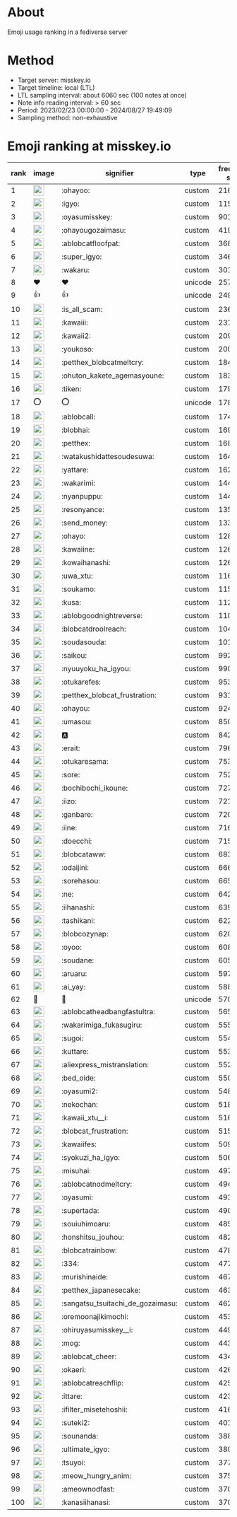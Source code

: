 # About
Emoji usage ranking in a fediverse server

# Method
- Target server: misskey.io
- Target timeline: local (LTL)
- LTL sampling interval: about 6060 sec (100 notes at once)
- Note info reading interval: > 60 sec
- Period: 2023/02/23 00:00:00 - 2024/08/27 19:49:09 
- Sampling method: non-exhaustive

# Emoji ranking at misskey.io

|rank|image|signifier|type|frequency score|
|----|----|----|----|----|
|1|<img height="24" src="https://misskey.io/emoji/ohayoo.webp">|:ohayoo:|custom|216205|
|2|<img height="24" src="https://misskey.io/emoji/igyo.webp">|:igyo:|custom|115497|
|3|<img height="24" src="https://misskey.io/emoji/oyasumisskey.webp">|:oyasumisskey:|custom|90102|
|4|<img height="24" src="https://misskey.io/emoji/ohayougozaimasu.webp">|:ohayougozaimasu:|custom|41955|
|5|<img height="24" src="https://misskey.io/emoji/ablobcatfloofpat.webp">|:ablobcatfloofpat:|custom|36847|
|6|<img height="24" src="https://misskey.io/emoji/super_igyo.webp">|:super_igyo:|custom|34683|
|7|<img height="24" src="https://misskey.io/emoji/wakaru.webp">|:wakaru:|custom|30120|
|8|❤|❤|unicode|25755|
|9|👍|👍|unicode|24937|
|10|<img height="24" src="https://misskey.io/emoji/is_all_scam.webp">|:is_all_scam:|custom|23600|
|11|<img height="24" src="https://misskey.io/emoji/kawaiii.webp">|:kawaiii:|custom|23176|
|12|<img height="24" src="https://misskey.io/emoji/kawaii2.webp">|:kawaii2:|custom|20915|
|13|<img height="24" src="https://misskey.io/emoji/youkoso.webp">|:youkoso:|custom|20069|
|14|<img height="24" src="https://misskey.io/emoji/petthex_blobcatmeltcry.webp">|:petthex_blobcatmeltcry:|custom|18450|
|15|<img height="24" src="https://misskey.io/emoji/ohuton_kakete_agemasyoune.webp">|:ohuton_kakete_agemasyoune:|custom|18376|
|16|<img height="24" src="https://misskey.io/emoji/tiken.webp">|:tiken:|custom|17905|
|17|⭕|⭕|unicode|17836|
|18|<img height="24" src="https://misskey.io/emoji/ablobcall.webp">|:ablobcall:|custom|17486|
|19|<img height="24" src="https://misskey.io/emoji/blobhai.webp">|:blobhai:|custom|16973|
|20|<img height="24" src="https://misskey.io/emoji/petthex.webp">|:petthex:|custom|16838|
|21|<img height="24" src="https://misskey.io/emoji/watakushidattesoudesuwa.webp">|:watakushidattesoudesuwa:|custom|16464|
|22|<img height="24" src="https://misskey.io/emoji/yattare.webp">|:yattare:|custom|16291|
|23|<img height="24" src="https://misskey.io/emoji/wakarimi.webp">|:wakarimi:|custom|14498|
|24|<img height="24" src="https://misskey.io/emoji/nyanpuppu.webp">|:nyanpuppu:|custom|14413|
|25|<img height="24" src="https://misskey.io/emoji/resonyance.webp">|:resonyance:|custom|13511|
|26|<img height="24" src="https://misskey.io/emoji/send_money.webp">|:send_money:|custom|13318|
|27|<img height="24" src="https://misskey.io/emoji/ohayo.webp">|:ohayo:|custom|12880|
|28|<img height="24" src="https://misskey.io/emoji/kawaiine.webp">|:kawaiine:|custom|12691|
|29|<img height="24" src="https://misskey.io/emoji/kowaihanashi.webp">|:kowaihanashi:|custom|12684|
|30|<img height="24" src="https://misskey.io/emoji/uwa_xtu.webp">|:uwa_xtu:|custom|11669|
|31|<img height="24" src="https://misskey.io/emoji/soukamo.webp">|:soukamo:|custom|11528|
|32|<img height="24" src="https://misskey.io/emoji/kusa.webp">|:kusa:|custom|11227|
|33|<img height="24" src="https://misskey.io/emoji/ablobgoodnightreverse.webp">|:ablobgoodnightreverse:|custom|11003|
|34|<img height="24" src="https://misskey.io/emoji/blobcatdroolreach.webp">|:blobcatdroolreach:|custom|10404|
|35|<img height="24" src="https://misskey.io/emoji/soudasouda.webp">|:soudasouda:|custom|10135|
|36|<img height="24" src="https://misskey.io/emoji/saikou.webp">|:saikou:|custom|9921|
|37|<img height="24" src="https://misskey.io/emoji/nyuuyoku_ha_igyou.webp">|:nyuuyoku_ha_igyou:|custom|9901|
|38|<img height="24" src="https://misskey.io/emoji/otukarefes.webp">|:otukarefes:|custom|9531|
|39|<img height="24" src="https://misskey.io/emoji/petthex_blobcat_frustration.webp">|:petthex_blobcat_frustration:|custom|9310|
|40|<img height="24" src="https://misskey.io/emoji/ohayou.webp">|:ohayou:|custom|9241|
|41|<img height="24" src="https://misskey.io/emoji/umasou.webp">|:umasou:|custom|8509|
|42|<img height="24" src="https://misskey.io/emoji/a.webp">|:a:|custom|8422|
|43|<img height="24" src="https://misskey.io/emoji/erait.webp">|:erait:|custom|7967|
|44|<img height="24" src="https://misskey.io/emoji/otukaresama.webp">|:otukaresama:|custom|7537|
|45|<img height="24" src="https://misskey.io/emoji/sore.webp">|:sore:|custom|7528|
|46|<img height="24" src="https://misskey.io/emoji/bochibochi_ikoune.webp">|:bochibochi_ikoune:|custom|7275|
|47|<img height="24" src="https://misskey.io/emoji/iizo.webp">|:iizo:|custom|7214|
|48|<img height="24" src="https://misskey.io/emoji/ganbare.webp">|:ganbare:|custom|7207|
|49|<img height="24" src="https://misskey.io/emoji/iine.webp">|:iine:|custom|7160|
|50|<img height="24" src="https://misskey.io/emoji/doecchi.webp">|:doecchi:|custom|7150|
|51|<img height="24" src="https://misskey.io/emoji/blobcataww.webp">|:blobcataww:|custom|6833|
|52|<img height="24" src="https://misskey.io/emoji/odaijini.webp">|:odaijini:|custom|6667|
|53|<img height="24" src="https://misskey.io/emoji/sorehasou.webp">|:sorehasou:|custom|6655|
|54|<img height="24" src="https://misskey.io/emoji/ne.webp">|:ne:|custom|6425|
|55|<img height="24" src="https://misskey.io/emoji/iihanashi.webp">|:iihanashi:|custom|6390|
|56|<img height="24" src="https://misskey.io/emoji/tashikani.webp">|:tashikani:|custom|6222|
|57|<img height="24" src="https://misskey.io/emoji/blobcozynap.webp">|:blobcozynap:|custom|6203|
|58|<img height="24" src="https://misskey.io/emoji/oyoo.webp">|:oyoo:|custom|6087|
|59|<img height="24" src="https://misskey.io/emoji/soudane.webp">|:soudane:|custom|6050|
|60|<img height="24" src="https://misskey.io/emoji/aruaru.webp">|:aruaru:|custom|5978|
|61|<img height="24" src="https://misskey.io/emoji/ai_yay.webp">|:ai_yay:|custom|5885|
|62|🎉|🎉|unicode|5703|
|63|<img height="24" src="https://misskey.io/emoji/ablobcatheadbangfastultra.webp">|:ablobcatheadbangfastultra:|custom|5652|
|64|<img height="24" src="https://misskey.io/emoji/wakarimiga_fukasugiru.webp">|:wakarimiga_fukasugiru:|custom|5558|
|65|<img height="24" src="https://misskey.io/emoji/sugoi.webp">|:sugoi:|custom|5543|
|66|<img height="24" src="https://misskey.io/emoji/kuttare.webp">|:kuttare:|custom|5533|
|67|<img height="24" src="https://misskey.io/emoji/aliexpress_mistranslation.webp">|:aliexpress_mistranslation:|custom|5524|
|68|<img height="24" src="https://misskey.io/emoji/bed_oide.webp">|:bed_oide:|custom|5504|
|69|<img height="24" src="https://misskey.io/emoji/oyasumi2.webp">|:oyasumi2:|custom|5487|
|70|<img height="24" src="https://misskey.io/emoji/nekochan.webp">|:nekochan:|custom|5188|
|71|<img height="24" src="https://misskey.io/emoji/kawaii_xtu__i.webp">|:kawaii_xtu__i:|custom|5168|
|72|<img height="24" src="https://misskey.io/emoji/blobcat_frustration.webp">|:blobcat_frustration:|custom|5151|
|73|<img height="24" src="https://misskey.io/emoji/kawaiifes.webp">|:kawaiifes:|custom|5097|
|74|<img height="24" src="https://misskey.io/emoji/syokuzi_ha_igyo.webp">|:syokuzi_ha_igyo:|custom|5063|
|75|<img height="24" src="https://misskey.io/emoji/misuhai.webp">|:misuhai:|custom|4977|
|76|<img height="24" src="https://misskey.io/emoji/ablobcatnodmeltcry.webp">|:ablobcatnodmeltcry:|custom|4949|
|77|<img height="24" src="https://misskey.io/emoji/oyasumi.webp">|:oyasumi:|custom|4931|
|78|<img height="24" src="https://misskey.io/emoji/supertada.webp">|:supertada:|custom|4903|
|79|<img height="24" src="https://misskey.io/emoji/souiuhimoaru.webp">|:souiuhimoaru:|custom|4858|
|80|<img height="24" src="https://misskey.io/emoji/honshitsu_jouhou.webp">|:honshitsu_jouhou:|custom|4823|
|81|<img height="24" src="https://misskey.io/emoji/blobcatrainbow.webp">|:blobcatrainbow:|custom|4782|
|82|<img height="24" src="https://misskey.io/emoji/334.webp">|:334:|custom|4778|
|83|<img height="24" src="https://misskey.io/emoji/murishinaide.webp">|:murishinaide:|custom|4672|
|84|<img height="24" src="https://misskey.io/emoji/petthex_japanesecake.webp">|:petthex_japanesecake:|custom|4636|
|85|<img height="24" src="https://misskey.io/emoji/sangatsu_tsuitachi_de_gozaimasu.webp">|:sangatsu_tsuitachi_de_gozaimasu:|custom|4623|
|86|<img height="24" src="https://misskey.io/emoji/oremoonajikimochi.webp">|:oremoonajikimochi:|custom|4530|
|87|<img height="24" src="https://misskey.io/emoji/ohiruyasumisskey__i.webp">|:ohiruyasumisskey__i:|custom|4499|
|88|<img height="24" src="https://misskey.io/emoji/mog.webp">|:mog:|custom|4430|
|89|<img height="24" src="https://misskey.io/emoji/ablobcat_cheer.webp">|:ablobcat_cheer:|custom|4346|
|90|<img height="24" src="https://misskey.io/emoji/okaeri.webp">|:okaeri:|custom|4268|
|91|<img height="24" src="https://misskey.io/emoji/ablobcatreachflip.webp">|:ablobcatreachflip:|custom|4253|
|92|<img height="24" src="https://misskey.io/emoji/ittare.webp">|:ittare:|custom|4236|
|93|<img height="24" src="https://misskey.io/emoji/ifilter_misetehoshii.webp">|:ifilter_misetehoshii:|custom|4166|
|94|<img height="24" src="https://misskey.io/emoji/suteki2.webp">|:suteki2:|custom|4019|
|95|<img height="24" src="https://misskey.io/emoji/sounanda.webp">|:sounanda:|custom|3882|
|96|<img height="24" src="https://misskey.io/emoji/ultimate_igyo.webp">|:ultimate_igyo:|custom|3806|
|97|<img height="24" src="https://misskey.io/emoji/tsuyoi.webp">|:tsuyoi:|custom|3773|
|98|<img height="24" src="https://misskey.io/emoji/meow_hungry_anim.webp">|:meow_hungry_anim:|custom|3752|
|99|<img height="24" src="https://misskey.io/emoji/ameownodfast.webp">|:ameownodfast:|custom|3709|
|100|<img height="24" src="https://misskey.io/emoji/kanasiihanasi.webp">|:kanasiihanasi:|custom|3706|
